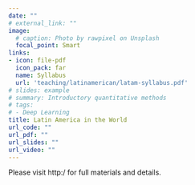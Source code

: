 ```yaml
---
date: ""
# external_link: ""
image:
  # caption: Photo by rawpixel on Unsplash
  focal_point: Smart
links:
- icon: file-pdf
  icon_pack: far
  name: Syllabus
  url: 'teaching/latinamerican/latam-syllabus.pdf'
# slides: example
# summary: Introductory quantitative methods
# tags:
# - Deep Learning
title: Latin America in the World
url_code: ""
url_pdf: ""
url_slides: ""
url_video: ""
---
```


Please visit http:/  for full materials and details.
